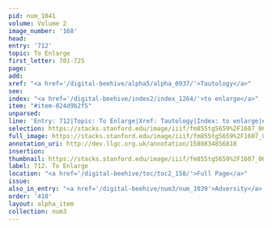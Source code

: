 ```yaml
---
pid: num_1041
volume: Volume 2
image_number: '168'
head: 
entry: '712'
topic: To Enlarge
first_letter: 701-725
page: 
add: 
xref: "<a href='/digital-beehive/alpha5/alpha_0937/'>Tautology</a>"
see: 
index: "<a href='/digital-beehive/index2/index_1264/'>to enlarge</a>"
item: "#item-824d9b2f5"
unparsed: 
line: 'Entry: 712|Topic: To Enlarge|Xref: Tautology|Index: to enlarge|#item-824d9b2f5'
selection: https://stacks.stanford.edu/image/iiif/fm855tg5659%2F1607_0635/910,1879,2819,223/full/0/default.jpg
full_image: https://stacks.stanford.edu/image/iiif/fm855tg5659%2F1607_0635/full/full/0/default.jpg
annotation_uri: http://dev.llgc.org.uk/annotation/1580834856818
insertion: 
thumbnail: https://stacks.stanford.edu/image/iiif/fm855tg5659%2F1607_0635/910,1879,600,180/250,/0/default.jpg
label: 712. To Enlarge
location: "<a href='/digital-beehive/toc/toc2_158/'>Full Page</a>"
issue: 
also_in_entry: "<a href='/digital-beehive/num3/num_1039'>Adversity</a>|<a href='/digital-beehive/num3/num_1040'>How?</a>"
order: '410'
layout: alpha_item
collection: num3
---
```

